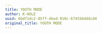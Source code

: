 ```yaml
---
title: YOUTH MODE
author: K-HOLE
uuid: 6bdf1dc2-05ff-4bed-910c-674556dddcd4
original_title: YOUTH MODE
---
```


